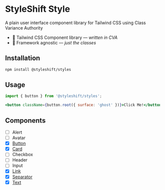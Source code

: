 # StyleShift Style

A plain user interface component library for Tailwind CSS using Class Variance Authority

- 🎨 Tailwind CSS Component library — _written in CVA_
- 🎯 Framework agnostic — _just the classes_

## Installation

```bash
npm install @styleshift/styles
```

## Usage

```jsx
import { button } from '@styleshift/styles';

<button className={button.root({ surface: 'ghost' })}>Click Me!</button>;
```

## Components

- [ ] Alert
- [ ] Avatar
- [x] [Button](src/components/button.ts)
- [x] [Card](src/components/card.ts)
- [ ] Checkbox
- [ ] Header
- [ ] Input
- [x] [Link](src/components/link.ts)
- [x] [Separator](src/components/separator.ts)
- [x] [Text](src/components/text.ts)
